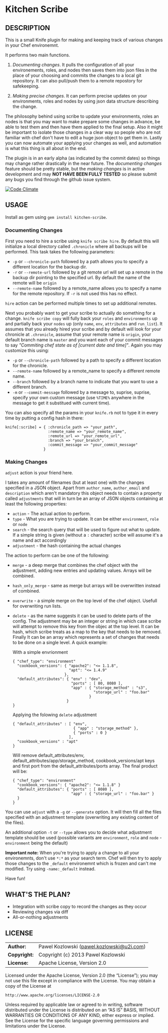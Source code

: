 Kitchen Scribe
==============

DESCRIPTION
-----------

This is a small Knife plugin for making and keeping track of various changes in your Chef environemnt.

It performs two main functions. 

1.  _Documenting changes_. It pulls the configuration of all your environements, roles, and nodes then saves them into json files in the place of your choosing and commits the changes to a local git repository. It can also pull/push them to a remote repostory for safekeeping.

2.  _Making precise changes_. It can perform precise updates on your environments, roles and nodes by using json data structure describing the change.

The philosophy behind using scribe to update your environments, roles an nodes is that you may want to make prepare some changes in advance, be able to test them and then have them applied to the final setup. Also it might be important to isolate those changes in a clear way so people who are not familiar with chef don't have to edit a huge json object to get them in. Lastly you can now automate your applying your changes as well, and automation is what this thing is all about in the end. 

The plugin is in an early alpha (as indicated by the commit dates) so things may change rather drastically in the near future. The _documenting changes_ feature should be pretty stable, but the _making changes_ is in active development and may **NOT HAVE BEEN FULLY TESTED** so please submit any bugs you find through the github issue system.

[![Code Climate](https://codeclimate.com/github/khozlov/kitchen-scribe.png)](https://codeclimate.com/github/khozlov/kitchen-scribe)

USAGE
-----

Install as gem using `gem install kitchen-scribe`.

### Documenting Changes

First you need to hire a scribe using `knife scribe hire`. By default this will initialize a local directory called `.chronicle` where all backups will be performed. This task takes the following parameters:

*   `-p` or `--chronicle-path` followed by a path allows you to specify a different location for the backup dir.
*   `-r` or `--remote-url` followed by a git remote url will set up a remote in the backup dir pointing to the specified url. By default the name of the remote will be `origin`
*   `--remote-name` followed by a remote_name allows you to specify a name for the remote repository. If `-r` is not used this has no effect.

`hire` action can be performed multiple times to set up additional remotes.

Next you probably want to get your scribe to actually do something for a change. `knife scribe copy` will fully back your `roles` and `environments` up and partially back your `nodes` up (only `name`, `env`, `attributes` and `run_list`). It assumes that you already hired your scribe and by default will look for your chronicle at `.chronicle`, assume that your remote name is `origin`, your default branch name is `master` and you want each of your commit messages to say _"Commiting chef state as of [current date and time]"_. Again you may customize this using:

*   `-p` or `--chronicle-path` followed by a path to specify a different location for the chronicle.
*   `--remote-name` followed by a remote_name to specify a different remote name.
*   `--branch` followed by a branch name to indicate that you want to use a different branch.
*   `-m` or `--commit-message` followed by a message to, suprise, suprise, specify your own custom message (use `%TIME%` anywhere in the message to get it substitued with current time).

You can also specify all the params in your `knife.rb` not to type it in every time by putting a config hash in there:

    knife[:scribe] = { :chronicle_path => "your_path",
                       :remote_name => "your_remote_name",
                       :remote_url => "your_remote_url",
                       :branch => "your_branch",
                       :commit_message => "your_commit_message"
                     }

### Making Changes

`adjust` action is your friend here.

I takes any amount of filenames (but at least one) with the changes specified in a JSON object. Apart from `author_name`, `author_email` and `description` which aren't mandatory this object needs to contain a property called `adjustments` that will in turn be an array of JSON objects containing at least the following properties:

*   `action` - The actual action to perform.
*   `type` - What you are trying to update. It can be either `environment`, `role` or `node`
*   `search` - the search query that will be used to figure out what to update. If a simple string is given (without a `:` character) scribe will assume it's a name and act accordingly 
*   `adjustment` - the hash containing the actual changes

The action to perform can be one of the following:

*   `merge` - a deep merge that combines the chef object with the adjustment, adding new entries and updating values. Arrays will be combined.
*   `hash_only_merge` - same as merge but arrays will be overwritten instead of combined.
*   `overwrite` - a simple merge on the top level of the chef object. Usefull for overwriting run lists.
*   `delete` - as the name suggests it can be used to delete parts of the config. The adjustment may be an integer or string in which case scribe will attempt to remove this key from the objec at the top level. It can be hash, which scribe treats as a map to the key that needs to be removed. Finally It can be an array which represents a set of changes that needs to be done on a single level. A quick example:

    With a simple envrionment

        { "chef_type": "environment"
          "cookbook_versions": { "apache2": "<= 1.1.8",
                                 "apt": "<= 1.4.9"
                               },
          "default_attributes": { "env" : "dev",
                                  "ports" : [ 80, 8080 ],
                                  "app" : { "storage_method" : "s3",
                                            "storage_url" : "foo.bar"
                                          }
                                }
        }

    Applying the folowing `delete` adjustment

        { "default_attributes" : [ "env",
                                   { "app" : "storage_method" },
                                   { "ports" : 0 }
			                     ],
		  "cookbook_versions" : "apt"
	    }

    Will remove default_attributes/env, default_attributes/app/storage_method, cookbook_versions/apt keys and first port from the default_attributes/ports array. The final product will be:

        { "chef_type": "environment"
          "cookbook_versions": { "apache2": "<= 1.1.8" }
          "default_attributes": { "ports" : [ 8080 ],
                                  "app" : { "storage_url" : "foo.bar" }
          }
        }

You can use `adjust` with a `-g` or `--generate` option. It will then fill all the files specified with an adjustment template (overwriting any existing content of the files).

An additional option `-t` or `--type` allows you to decide what adjustment template should be used (possible variants are `environment`, `role` and `node` - `environment` being the default)

**Important note:** When you're trying to apply a change to all your environemnts, don't use `*:*` as your search term. Chef will then try to apply those changes to the `_default` environemnt which is frozen and can't me modified. Try using `-name:_default` instead. 

Have fun!

WHAT'S THE PLAN?
----------------
* Integration with scribe copy to record the changes as they occur
* Reviewing changes via diff
* All-or-nothing adjustments

LICENSE
-------
|                      |                                             |
|:---------------------|:--------------------------------------------|
| **Author:**          | Pawel Kozlowski (<pawel.kozlowski@u2i.com>)  
| **Copyright:**       | Copyright (c) 2013 Pawel Kozlowski  
| **License:**         | Apache License, Version 2.0  

Licensed under the Apache License, Version 2.0 (the “License”); you may not use this file except in compliance with the License. You may obtain a copy of the License at

    http://www.apache.org/licenses/LICENSE-2.0

Unless required by applicable law or agreed to in writing, software distributed under the License is distributed on an “AS IS” BASIS, WITHOUT WARRANTIES OR CONDITIONS OF ANY KIND, either express or implied. See the License for the specific language governing permissions and limitations under the License.
